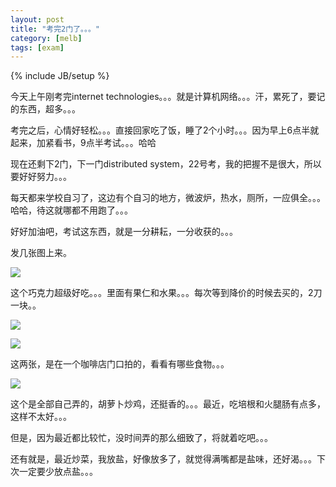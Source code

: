 ```yaml
---
layout: post
title: "考完2门了。。。"
category: [melb]
tags: [exam]
---
```

{% include JB/setup %}

今天上午刚考完internet technologies。。。就是计算机网络。。。汗，累死了，要记的东西，超多。。。

考完之后，心情好轻松。。。直接回家吃了饭，睡了2个小时。。。因为早上6点半就起来，加紧看书，9点半考试。。。哈哈

现在还剩下2门，下一门distributed system，22号考，我的把握不是很大，所以要好好努力。。。

每天都来学校自习了，这边有个自习的地方，微波炉，热水，厕所，一应俱全。。。哈哈，待这就哪都不用跑了。。。

好好加油吧，考试这东西，就是一分耕耘，一分收获的。。。

发几张图上来。

![](https://lh6.googleusercontent.com/-Pe3ZPEFOuak/TN0PpuYez8I/AAAAAAAAAD8/wASBAGCNy6I/s400/23102010200.jpg)

这个巧克力超级好吃。。。里面有果仁和水果。。。每次等到降价的时候去买的，2刀一块。。

![](https://lh3.googleusercontent.com/-CAia48v481o/TN0Po7lC_mI/AAAAAAAAAD0/BcLhVWpoaak/s400/02102010188.jpg)

![](https://lh3.googleusercontent.com/-IRHC45Ov8s8/TN0PpPGxhlI/AAAAAAAAAD4/gu4s-LAlRqc/s400/02102010189.jpg)

这两张，是在一个咖啡店门口拍的，看看有哪些食物。。。

![](https://lh5.googleusercontent.com/-fz1TmcFyyEo/TN0Ppo-hgYI/AAAAAAAAAEA/RwHe2HkTouU/s400/17102010196.jpg)

这个是全部自己弄的，胡萝卜炒鸡，还挺香的。。。最近，吃培根和火腿肠有点多，这样不太好。。。

但是，因为最近都比较忙，没时间弄的那么细致了，将就着吃吧。。。

还有就是，最近炒菜，我放盐，好像放多了，就觉得满嘴都是盐味，还好渴。。。下次一定要少放点盐。。。